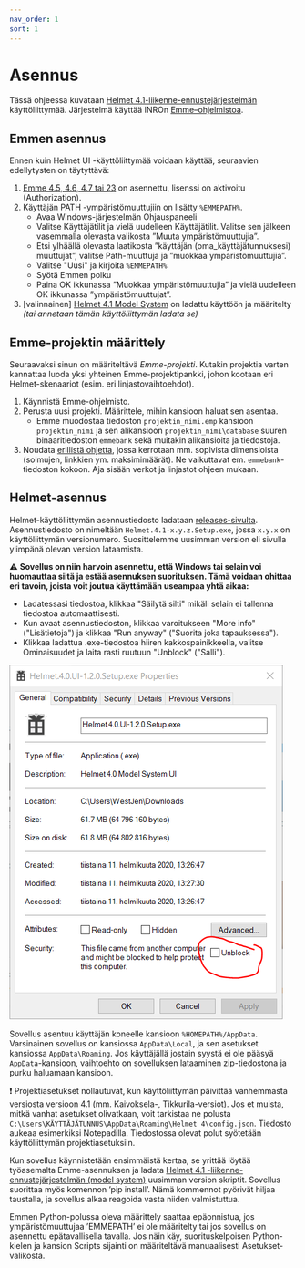 ```yaml
---
nav_order: 1
sort: 1
---
```


# Asennus

Tässä ohjeessa kuvataan [Helmet 4.1-liikenne-ennustejärjestelmän](https://github.com/HSLdevcom/helmet-model-system) käyttöliittymää. 
Järjestelmä käyttää INROn [Emme–ohjelmistoa](https://www.inrosoftware.com/en/products/emme/).

## Emmen asennus

Ennen kuin Helmet UI -käyttöliittymää voidaan käyttää, seuraavien edellytysten on täytyttävä:

1.	[Emme 4.5, 4.6, 4.7 tai 23](https://www.inrosoftware.com/en/products/emme/) on asennettu, lisenssi on aktivoitu (Authorization).
2.	Käyttäjän PATH -ympäristömuuttujiin on lisätty `%EMMEPATH%`.
    -	Avaa Windows-järjestelmän Ohjauspaneeli
    -	Valitse Käyttäjätilit ja vielä uudelleen Käyttäjätilit. Valitse sen jälkeen vasemmalla olevasta valikosta ”Muuta ympäristömuuttujia”.
    -	Etsi ylhäällä olevasta laatikosta ”käyttäjän (oma_käyttäjätunnuksesi) muuttujat”, valitse Path-muuttuja ja ”muokkaa ympäristömuuttujia”.
    -	Valitse "Uusi" ja kirjoita `%EMMEPATH%`
    -	Syötä Emmen polku
    -	Paina OK ikkunassa ”Muokkaa ympäristömuuttujia” ja vielä uudelleen OK ikkunassa ”ympäristömuuttujat”.
3.	[valinnainen] [Helmet 4.1 Model System](https://github.com/HSLdevcom/helmet-model-system) on ladattu käyttöön ja määritelty 
   _(tai annetaan tämän käyttöliittymän ladata se)_

## Emme-projektin määrittely

Seuraavaksi sinun on määriteltävä *Emme-projekti*. 
Kutakin projektia varten kannattaa luoda yksi yhteinen Emme-projektipankki, johon kootaan eri Helmet-skenaariot (esim. eri linjastovaihtoehdot).

1. Käynnistä Emme-ohjelmisto.
2. Perusta uusi projekti. Määrittele, mihin kansioon haluat sen asentaa. 
   - Emme muodostaa tiedoston `projektin_nimi.emp` kansioon `projektin_nimi` ja sen alikansioon 
     `projektin_nimi\database` suuren binaaritiedoston `emmebank` sekä muitakin alikansioita ja tiedostoja.
3. Noudata [erillistä ohjetta](sijopankki.md), jossa kerrotaan mm. sopivista dimensioista (solmujen, linkkien ym. maksimimäärät). 
   Ne vaikuttavat em. `emmebank`-tiedoston kokoon. Aja sisään verkot ja linjastot ohjeen mukaan.

## Helmet-asennus

Helmet-käyttöliittymän asennustiedosto ladataan [releases-sivulta](https://github.com/HSLdevcom/helmet-ui/releases).
Asennustiedosto on nimeltään `Helmet.4.1-x.y.z.Setup.exe`, jossa `x.y.x` on käyttöliittymän
versionumero. Suosittelemme uusimman version eli sivulla ylimpänä olevan version lataamista.

:warning: **Sovellus on niin harvoin asennettu, että Windows tai selain voi huomauttaa siitä ja
estää asennuksen suorituksen. Tämä voidaan ohittaa eri tavoin, joista voit joutua käyttämään
useampaa yhtä aikaa:**

- Ladatessasi tiedostoa, klikkaa "Säilytä silti" mikäli selain ei tallenna tiedostoa
  automaattisesti.
- Kun avaat asennustiedoston, klikkaa varoitukseen "More info" ("Lisätietoja") ja klikkaa "Run
  anyway" ("Suorita joka tapauksessa").
- Klikkaa ladattua .exe-tiedostoa hiiren kakkospainikkeella, valitse Ominaisuudet ja laita rasti
  ruutuun "Unblock" ("Salli").

![Unblock](images/unblock.png)
 
Sovellus asentuu käyttäjän koneelle kansioon `%HOMEPATH%/AppData`. Varsinainen sovellus on kansiossa `AppData\Local`, ja sen asetukset 
kansiossa `AppData\Roaming`. 
Jos käyttäjällä jostain syystä ei ole pääsyä `AppData`-kansioon, vaihtoehto on sovelluksen lataaminen zip-tiedostona ja purku haluamaan kansioon.

:exclamation: Projektiasetukset nollautuvat, kun käyttöliittymän päivittää vanhemmasta versiosta
versioon 4.1 (mm. Kaivoksela-, Tikkurila-versiot). Jos et muista, mitkä vanhat asetukset
olivatkaan, voit tarkistaa ne polusta
`C:\Users\KÄYTTÄJÄTUNNUS\AppData\Roaming\Helmet 4\config.json`. Tiedosto aukeaa esimerkiksi
Notepadilla. Tiedostossa olevat polut syötetään käyttöliittymän projektiasetuksiin.

Kun sovellus käynnistetään ensimmäistä kertaa, se yrittää löytää työasemalta Emme-asennuksen ja ladata 
[Helmet 4.1 -liikenne-ennustejärjestelmän (model system)](https://github.com/HSLdevcom/helmet-model-system) 
uusimman version skriptit. Sovellus suorittaa myös komennon ’pip install’. 
Nämä kommennot pyörivät hiljaa taustalla, ja sovellus alkaa reagoida vasta niiden valmistuttua.

Emmen Python-polussa oleva määrittely saattaa epäonnistua, 
jos ympäristömuuttujaa ’EMMEPATH’ ei ole määritelty tai jos sovellus on asennettu epätavallisella tavalla. Jos näin käy, suorituskelpoisen 
Python-kielen ja kansion Scripts sijainti on määriteltävä manuaalisesti Asetukset-valikosta.
